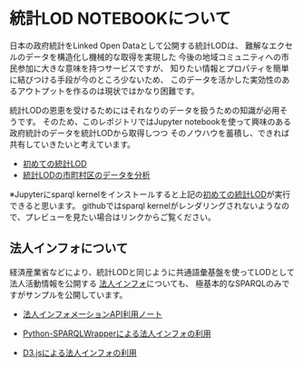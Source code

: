 # 統計LOD NOTEBOOKについて

日本の政府統計をLinked Open Dataとして公開する統計LODは、
難解なエクセルのデータを構造化し機械的な取得を実現した
今後の地域コミュニティへの市民参加に大きな意味を持つサービスですが、
知りたい情報とプロパティを簡単に結びつける手段が今のところ少ないため、
このデータを活かした実効性のあるアウトプットを作るのは現状ではかなり困難です。

統計LODの恩恵を受けるためにはそれなりのデータを扱うための知識が必用そうです。
そのため、このレポジトリではJupyter notebookを使って興味のある政府統計のデータを統計LODから取得しつつ
そのノウハウを蓄積し、できれば共有していきたいと考えています。


- [初めての統計LOD](http://nbviewer.jupyter.org/github/dogrunjp/lod-notebook/blob/master/index.ipynb)
- [統計LODの市町村区のデータを分析](https://github.com/dogrunjp/lod-notebook/blob/master/clustering.ipynb)


※Jupyterにsparql kernelをインストールすると上記の[初めての統計LOD](http://nbviewer.jupyter.org/github/dogrunjp/lod-notebook/blob/master/index.ipynb)が実行できると思います。
githubではsparql kernelがレンダリングされないようなので、プレビューを見たい場合はリンクからご覧ください。


## 法人インフォについて

経済産業省などにより、統計LODと同じように共通語彙基盤を使ってLODとして法人活動情報を公開する
[法人インフォ](http://hojin-info.go.jp/hojin/TopPage)についても、
極基本的なSPARQLのみですがサンプルを公開しています。

- [法人インフォメーションAPI利用ノート](https://github.com/dogrunjp/lod-notebook/blob/master/hojin-info.ipynb)

- [Python-SPARQLWrapperによる法人インフォの利用](https://github.com/dogrunjp/lod-notebook/blob/master/hojin-info-py.ipynb)

- [D3.jsによる法人インフォの利用](https://github.com/dogrunjp/lod-notebook/blob/master/hojin-info-d3.ipynb)
